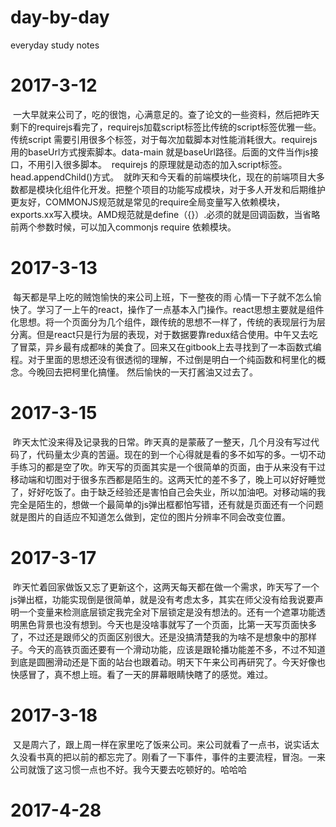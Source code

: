 # day-by-day
everyday study notes
# 2017-3-12 
  一大早就来公司了，吃的很饱，心满意足的。查了论文的一些资料，然后把昨天剩下的requirejs看完了，requirejs加载script标签比传统的script标签优雅一些。传统script 需要引用很多个标签，对于每次加载脚本对性能消耗很大。requirejs 用的baseUrl方式搜索脚本。data-main 就是baseUrl路径。后面的文件当作js接口，不用引入很多脚本。
  requirejs 的原理就是动态的加入script标签。head.appendChild()方式。
  就昨天和今天看的前端模块化，现在的前端项目大多数都是模块化组件化开发。把整个项目的功能写成模块，对于多人开发和后期维护更友好，COMMONJS规范就是常见的require全局变量写入依赖模块，exports.xx写入模块。AMD规范就是define（{}）.必须的就是回调函数，当省略前两个参数时候，可以加入commonjs require 依赖模块。
# 2017-3-13 
  每天都是早上吃的贼饱愉快的来公司上班，下一整夜的雨 心情一下子就不怎么愉快了。学习了一上午的react，操作了一点基本入门操作。react思想主要就是组件化思想。将一个页面分为几个组件，跟传统的思想不一样了，传统的表现层行为层分离。但是react只是行为层的表现，对于数据要靠redux结合使用。中午又去吃了冒菜，异乡最有成都味的美食了。回来又在gitbook上去寻找到了一本函数式编程。对于里面的思想还没有很透彻的理解，不过倒是明白一个纯函数和柯里化的概念。今晚回去把柯里化搞懂。 然后愉快的一天打酱油又过去了。
# 2017-3-15
  昨天太忙没来得及记录我的日常。昨天真的是蒙蔽了一整天，几个月没有写过代码了，代码量太少真的苦逼。现在的到一个心得就是看的多不如写的多。一切不动手练习的都是空了吹。昨天写的页面其实是一个很简单的页面，由于从来没有干过移动端和切图对于很多东西都是陌生的。这两天忙的差不多了，晚上可以好好睡觉了，好好吃饭了。由于缺乏经验还是害怕自己会失业，所以加油吧。对移动端的我完全是陌生的，想做一个最简单的js弹出框都怕写错，还有就是页面还有一个问题就是图片的自适应不知道怎么做到，定位的图片分辨率不同会改变位置。
# 2017-3-17
  昨天忙着回家做饭又忘了更新这个，这两天每天都在做一个需求，昨天写了一个js弹出框，功能实现倒是很简单，就是没有考虑太多，其实在师父没有给我说要声明一个变量来检测底层锁定我完全对下层锁定是没有想法的。还有一个遮罩功能透明黑色背景也没有想到。今天也是没啥事就写了一个页面，比第一天写页面快多了，不过还是跟师父的页面区别很大。还是没搞清楚我的为啥不是想象中的那样子。今天的高铁页面还要有一个滑动功能，应该是跟轮播功能差不多，不过不知道到底是圆圈滑动还是下面的站台也跟着动。明天下午来公司再研究了。今天好像也快感冒了，真不想上班。看了一天的屏幕眼睛快瞎了的感觉。难过。
# 2017-3-18 
  又是周六了，跟上周一样在家里吃了饭来公司。来公司就看了一点书，说实话太久没看书真的把以前的都忘完了。刚看了一下事件，事件的主要流程，冒泡。一来公司就饿了这习惯一点也不好。我今天要去吃顿好的。哈哈哈
# 2017-4-28